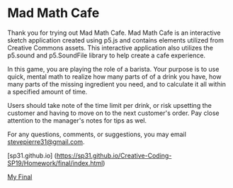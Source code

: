 # Mad Math Cafe

Thank you for trying out Mad Math Cafe. Mad Math Cafe is an interactive sketch application created using p5.js and contains elements utilized from Creative Commons assets. This interactive application also utilizes the p5.sound and p5.SoundFile library to help create a cafe experience.

In this game, you are playing the role of a barista. Your purpose is to use quick, mental math to realize how many parts of of a drink you have, how many parts of the missing ingredient you need, and to calculate it all within a specified amount of time.

Users should take note of the time limit per drink, or risk upsetting the customer and having to move on to the next customer's order. Pay close attention to the manager's notes for tips as wel.

For any questions, comments, or suggestions, you may email stevepierre31@gmail.com.

[sp31.github.io] (https://sp31.github.io/Creative-Coding-SP19/Homework/final/index.html)

<a href="https://sp31.github.io/Creative-Coding-SP19/Homework/final/index.html">My Final</a>
